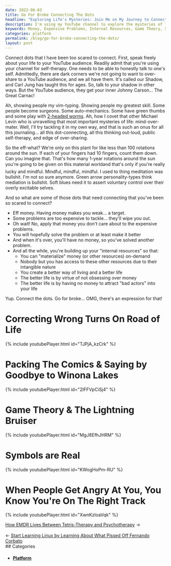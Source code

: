 ```yaml
---
date: 2022-06-03
title: Go For Broke Connecting The Dots
headline: "Exploring Life's Mysteries: Join Me on My Journey to Connect the Dots and Create a Better Life for Myself"
description: I'm using my YouTube channel to explore the mysteries of life and figure out how to create a better life for myself. I'm talking about money, expensive problems, building internal resources, game theory, symbols, and more. Join me on my journey as I connect the dots and tackle the big questions!
keywords: Money, Expensive Problems, Internal Resources, Game Theory, Symbols, Self-Therapy, Life Mysteries, Create Better Life, Connecting Dots, YouTube Channel, Platform, Handle
categories: platform
permalink: /blog/go-for-broke-connecting-the-dots/
layout: post
---
```



Connect dots that I have been too scared to connect. First, speak freely about
your life to your YouTube audience. Readily admit that you're using your
channel for self-therapy. One needs to be able to honestly talk to one's self.
Admittedly, there are dark corners we're not going to want to over-share to a
YouTube audience, and we all have them. It's called our Shadow, and Carl Jung
has taught this for ages. So, talk to your shadow in other ways. But the
YouTube audience, they get your inner Johnny Carson... The Great Carnac!

Ah, showing people my vim-typing. Showing people my greatest skill. Some people
become surgeons. Some auto-mechanics. Some have green thumbs and some play with
[2-headed worms](https://wyss.harvard.edu/news/mike-levin-on-electrifying-insights-into-how-bodies-form/).
Ah, how I covet that other Michael Levin who is unravelling that most important
mysteries of life: mind-over-mater. Well, I'll try tackling it in my own way,
and that is such an onus for all this journaling... all this dot-connecting,
all this thinking out-loud, public self-therapy, and edge of over-sharing.

So the eff-what? We're only on this plant for like less than 100 rotations
around the sun. If each of your fingers had 10 fingers, count them down. Can
you imagine that. That's how many 1-year rotations around the sun you're going
to be given on this material world&#151;and that's only if you're really lucky
and mindful. Mindful, mindful, mindful. I used to thing meditation was
bullshit. I'm not so sure anymore. Green arrow personality-types think
mediation is bullshit. Soft blues need it to assert voluntary control over
their overly excitable selves.

And so what are some of those dots that need connecting that you've been so
scared to connect?

- Eff money. Having money makes you weak... a target.
- Some problems are too expensive to tackle... they'll wipe you out.
- Oh wait! No, apply that money you don't care about to the expensive problems.
- You will hopefully solve the problem or at least make it better
- And when it's over, you'll have no money, so you've solved another problem.
- And all the while, you're building up your "internal resources" so that:
  - You can "materialize" money (or other resources) on-demand
  - Nobody but you has access to these other resources due to their intangible
    nature
  - You create a better way of living and a better life
  - The better life is by virtue of not obsessing over money
  - The better life is by having no money to attract "bad actors" into your
    life

Yup. Connect the dots. Go for broke... OMG, there's an expression for that!

# Correcting Wrong Turns On Road of Life
{% include youtubePlayer.html id="TJPjA_kzCrk" %}

# Packing The Comics & Saying by Goodbye to Winona Lakes
{% include youtubePlayer.html id="2IFFVpCiSj4" %}

# Game Theory & The Lightning Bruiser
{% include youtubePlayer.html id="MgJ8EfhJHRM" %}

# Symbols are Real
{% include youtubePlayer.html id="KWogHoPm-RU" %}

# When People Get Angry At You, You Know You're On The Right Track
{% include youtubePlayer.html id="XwnKzloaVqk" %}
<div class="post-nav"><div class="post-nav-next"><a href="/blog/how-emdr-lives-between-tetris-therapy-and-psychotherapy">How EMDR Lives Between Tetris-Therapy and Psychotherapy</a><span class="arrow">&nbsp;&rarr;</span></div> &nbsp; <div class="post-nav-prev"><span class="arrow">&larr;&nbsp;</span><a href="/blog/start-learning-linux-by-learning-about-what-pissed-off-fernando-corbato">Start Learning Linux by Learning About What Pissed Off Fernando Corbato</a></div></div>
## Categories

<ul>
<li><h4><a href='/platform/'>Platform</a></h4></li></ul>